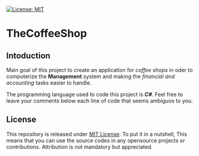 [![License: MIT](https://img.shields.io/badge/License-MIT-yellow.svg)](https://opensource.org/licenses/MIT)
# TheCoffeeShop

## Intoduction
Main goal of this project to create an application for _coffee shops_ in oder to computerize the __Management__ system and making the _financial and accounting_ tasks easier to handle.

The programming language used to code this project is ___C#___. Feel free to leave your comments below each line of code that seems ambiguos to you.


## License 
This repository is released under [MIT License](https://opensource.org/licenses/MIT). To put it in a nutshell, This means that you can use the source codes in any opensource projects or contributions. Attribution is not mandatory but appreciated.

